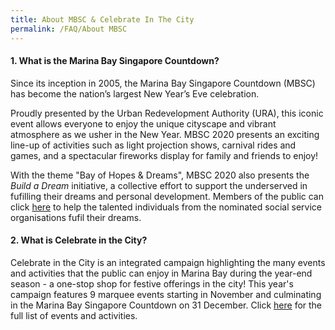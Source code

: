 ```yaml
---
title: About MBSC & Celebrate In The City
permalink: /FAQ/About MBSC
---
```


#### 1. What is the Marina Bay Singapore Countdown? 

Since its inception in 2005, the Marina Bay Singapore Countdown (MBSC) has become the nation’s largest New Year’s Eve celebration. 

Proudly presented by the Urban Redevelopment Authority (URA), this iconic event allows everyone to enjoy the unique cityscape and vibrant atmosphere as we usher in the New Year. MBSC 2020 presents an exciting line-up of activities such as light projection shows, carnival rides and games, and a spectacular fireworks display for family and friends to enjoy!

With the theme "Bay of Hopes & Dreams", MBSC 2020 also presents the *Build a Dream* initiative, a collective effort to support the underserved in fufilling their dreams and personal development. Members of the public can click <a href="https://ura-mbsc2020-staging.netlify.com/build-a-dream/">here</a> to help the talented individuals from the nominated social service organisations fufil their dreams.

#### 2. What is Celebrate in the City?

Celebrate in the City is an integrated campaign highlighting the many events and activities that the public can enjoy in Marina Bay during the year-end season - a one-stop shop for festive offerings in the city! This year's campaign features 9 marquee events starting in November and culminating in the Marina Bay Singapore Countdown on 31 December. Click <a href="https://ura-mbsc2020-staging.netlify.com/events/celebrate-in-the-city/">here</a> for the full list of events and activities.
